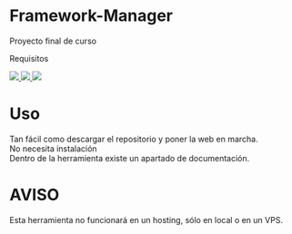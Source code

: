 # Framework-Manager
Proyecto final de curso

Requisitos
<p>
  <a href="https://getcomposer.org" alt="Composer" rel="nofollow">
    <img src="https://img.shields.io/badge/requisitos-composer-red">
  </a>
  <a href="https://nodejs.org" alt="Nodejs" rel="nofollow">
    <img src="https://img.shields.io/badge/requisitos-nodejs-red">
  </a>  
  <img src="https://img.shields.io/badge/requisitos-PHP 5+-red">
</p>

# Uso
Tan fácil como descargar el repositorio y poner la web en marcha.
<br>No necesita instalación<br>
Dentro de la herramienta existe un apartado de documentación.

# AVISO
Esta herramienta no funcionará en un hosting, sólo en local o en un VPS.